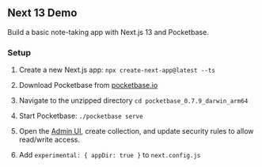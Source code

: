 ## Next 13 Demo

Build a basic note-taking app with Next.js 13 and Pocketbase.

### Setup

1. Create a new Next.js app:
   `npx create-next-app@latest --ts`

2. Download Pocketbase from [pocketbase.io](pocketbase.exe)
3. Navigate to the unzipped directory
   `cd pocketbase_0.7.9_darwin_arm64`
4. Start Pocketbase:
   `./pocketbase serve`
5. Open the [Admin UI](http://127.0.0.1:8090/_/), create collection, and update security rules to allow read/write access.
6. Add `experimental: { appDir: true }` to `next.config.js`
